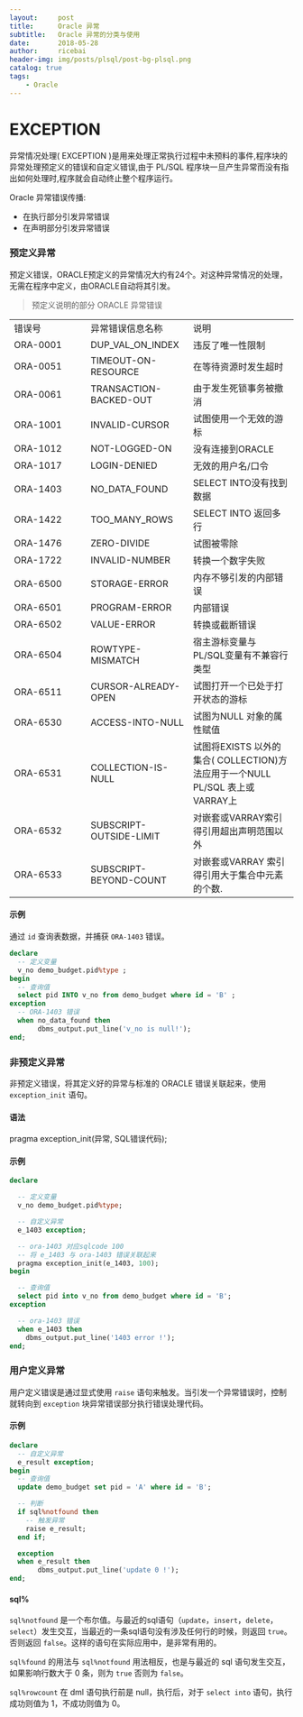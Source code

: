 ```yaml
---
layout:     post
title:      Oracle 异常
subtitle:   Oracle 异常的分类与使用
date:       2018-05-28
author:     ricebai
header-img: img/posts/plsql/post-bg-plsql.png
catalog: true
tags:
    - Oracle
---
```


# EXCEPTION

异常情况处理( EXCEPTION )是用来处理正常执行过程中未预料的事件,程序块的异常处理预定义的错误和自定义错误,由于 PL/SQL 程序块一旦产生异常而没有指出如何处理时,程序就会自动终止整个程序运行。

Oracle 异常错误传播:

- 在执行部分引发异常错误
- 在声明部分引发异常错误


### 预定义异常

预定义错误，ORACLE预定义的异常情况大约有24个。对这种异常情况的处理，无需在程序中定义，由ORACLE自动将其引发。

> 预定义说明的部分 ORACLE 异常错误

<TABLE WIDTH="100%">
  <TR>
    <TD WIDTH="120">错误号</TD>
    <TD>异常错误信息名称</TD>
    <TD>说明</TD>
  </TR>
  <TR>
    <TD>ORA-0001</TD>
    <TD>DUP_VAL_ON_INDEX</TD>
    <TD>违反了唯一性限制</TD>
  </TR>
  <TR>
    <TD>ORA-0051</TD>
    <TD>TIMEOUT-ON-RESOURCE</TD>
    <TD>在等待资源时发生超时</TD>
  </TR>
  <TR>
    <TD>ORA-0061</TD>
    <TD>TRANSACTION-BACKED-OUT</TD>
    <TD>由于发生死锁事务被撤消</TD>
  </TR>
  <TR>
    <TD>ORA-1001</TD>
    <TD>INVALID-CURSOR</TD>
    <TD>试图使用一个无效的游标</TD>
  </TR>
  <TR>
    <TD>ORA-1012</TD>
    <TD>NOT-LOGGED-ON</TD>
    <TD>没有连接到ORACLE</TD>
  </TR>
  <TR>
    <TD>ORA-1017</TD>
    <TD>LOGIN-DENIED</TD>
    <TD>无效的用户名/口令</TD>
  </TR>
  <TR>
    <TD>ORA-1403</TD>
    <TD>NO_DATA_FOUND</TD>
    <TD>SELECT INTO没有找到数据</TD>
  </TR>
  <TR>
    <TD>ORA-1422</TD>
    <TD>TOO_MANY_ROWS</TD>
    <TD>SELECT INTO 返回多行</TD>
  </TR>
  <TR>
    <TD>ORA-1476</TD>
    <TD>ZERO-DIVIDE</TD>
    <TD>试图被零除</TD>
  </TR>
  <TR>
    <TD>ORA-1722</TD>
    <TD>INVALID-NUMBER</TD>
    <TD>转换一个数字失败</TD>
  </TR>
  <TR>
    <TD>ORA-6500</TD>
    <TD>STORAGE-ERROR</TD>
    <TD>内存不够引发的内部错误</TD>
  </TR>
  <TR>
    <TD>ORA-6501</TD>
    <TD>PROGRAM-ERROR</TD>
    <TD>内部错误</TD>
  </TR>
  <TR>
    <TD>ORA-6502</TD>
    <TD>VALUE-ERROR</TD>
    <TD>转换或截断错误</TD>
  </TR>
  <TR>
    <TD>ORA-6504</TD>
    <TD>ROWTYPE-MISMATCH</TD>
    <TD>宿主游标变量与 PL/SQL变量有不兼容行类型</TD>
  </TR>
  <TR>
    <TD>ORA-6511</TD>
    <TD>CURSOR-ALREADY-OPEN</TD>
    <TD>试图打开一个已处于打开状态的游标</TD>
  </TR>
  <TR>
    <TD>ORA-6530</TD>
    <TD>ACCESS-INTO-NULL</TD>
    <TD>试图为NULL 对象的属性赋值</TD>
  </TR>
  <TR>
    <TD>ORA-6531</TD>
    <TD>COLLECTION-IS-NULL</TD>
    <TD>试图将EXISTS 以外的集合( COLLECTION)方法应用于一个NULL PL/SQL 表上或VARRAY上</TD>
  </TR>
  <TR>
    <TD>ORA-6532</TD>
    <TD>SUBSCRIPT-OUTSIDE-LIMIT</TD>
    <TD>对嵌套或VARRAY索引得引用超出声明范围以外</TD>
  </TR>
  <TR>
    <TD>ORA-6533</TD>
    <TD>SUBSCRIPT-BEYOND-COUNT</TD>
    <TD>对嵌套或VARRAY 索引得引用大于集合中元素的个数.</TD>
  </TR>
</TABLE>

#### 示例

通过 `id` 查询表数据，并捕获 `ORA-1403` 错误。

``` SQL
declare
  -- 定义变量
  v_no demo_budget.pid%type ;
begin
  -- 查询值
  select pid INTO v_no from demo_budget where id = 'B' ;
exception
  -- ORA-1403 错误
  when no_data_found then
       dbms_output.put_line('v_no is null!');
end;
```

### 非预定义异常

非预定义错误，将其定义好的异常与标准的 ORACLE 错误关联起来，使用 `exception_init` 语句。

#### 语法

pragma exception_init(异常, SQL错误代码);

#### 示例

``` SQL
declare

  -- 定义变量
  v_no demo_budget.pid%type;

  -- 自定义异常
  e_1403 exception;

  -- ora-1403 对应sqlcode 100
  -- 将 e_1403 与 ora-1403 错误关联起来
  pragma exception_init(e_1403, 100);
begin

  -- 查询值
  select pid into v_no from demo_budget where id = 'B';
exception

  -- ora-1403 错误
  when e_1403 then
    dbms_output.put_line('1403 error !');
end;
```

### 用户定义异常

用户定义错误是通过显式使用 `raise` 语句来触发。当引发一个异常错误时，控制就转向到 `exception` 块异常错误部分执行错误处理代码。

#### 示例

``` SQL
declare
  -- 自定义异常
  e_result exception;
begin
  -- 查询值
  update demo_budget set pid = 'A' where id = 'B';

  -- 判断
  if sql%notfound then
    -- 触发异常
    raise e_result;
  end if;

  exception
  when e_result then
       dbms_output.put_line('update 0 !');
end;
```

#### sql%

`sql%notfound` 是一个布尔值。与最近的sql语句（`update`，`insert`，`delete`，`select`）发生交互，当最近的一条sql语句没有涉及任何行的时候，则返回 `true`。否则返回 `false`。这样的语句在实际应用中，是非常有用的。

`sql%found` 的用法与 `sql%notfound` 用法相反，也是与最近的 sql 语句发生交互，如果影响行数大于 0 条，则为 `true` 否则为 `false`。

`sql%rowcount` 在 dml 语句执行前是 null，执行后，对于 `select into` 语句，执行成功则值为 1，不成功则值为 0。
